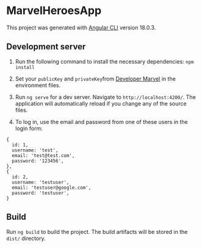 # MarvelHeroesApp

This project was generated with [Angular CLI](https://github.com/angular/angular-cli) version 18.0.3.

## Development server

1. Run the following command to install the necessary dependencies: `npm install`

2. Set your `publicKey` and `privateKey`from [Developer Marvel](https://developer.marvel.com/) in the environment files.

3. Run `ng serve` for a dev server. Navigate to `http://localhost:4200/`. The application will automatically reload if you change any of the source files.

4. To log in, use the email and password from one of these users in the login form:

```
{
  id: 1,
  username: 'test',
  email: 'test@test.com',
  password: '123456',
},
{
  id: 2,
  username: 'testuser',
  email: 'testuser@google.com',
  password: 'testuser',
}
```

## Build

Run `ng build` to build the project. The build artifacts will be stored in the `dist/` directory.
